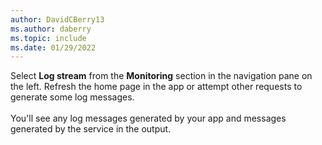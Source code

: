 ```yaml
---
author: DavidCBerry13
ms.author: daberry
ms.topic: include
ms.date: 01/29/2022
---
```

Select **Log stream** from the **Monitoring** section in the navigation pane on the left. Refresh the home page in the app or attempt other requests to generate some log messages.<br>
<br>
You'll see any log messages generated by your app and messages generated by the service in the output.